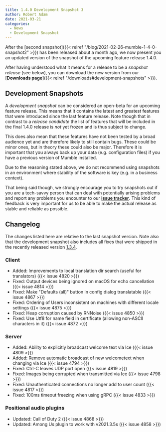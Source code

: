 ```yaml
---
title: 1.4.0 Development Snapshot 3
author: Robert Adam
date: 2021-03-21
categories:
  - News
  - Development Snapshot
---
```


After the [second snapshot]({{< relref "/blog/2021-02-26-mumble-1-4-0-snapshot2" >}}) has been released about a month ago, we now present you an
updated version of the snapshot of the upcoming feature release 1.4.0.

After having understood what it means for a release to be a _snapshot release_ (see below), you can download the new version from our [**Downloads
page**]({{< relref "/downloads#development-snapshots" >}}).

<!--more-->

## Development Snapshots

A _development snapshot_ can be considered an open-beta for an upcoming feature release. This means that it contains the latest and greatest features
that were introduced since the last feature release. Note though that in contrast to a _release candidate_ the list of features that will be included
in the final 1.4.0 release is _not_ yet frozen and is thus subject to change.

This does also mean that these features have not been tested by a broad audience yet and are therefore likely to still contain bugs. These could be
minor ones, but in theory these could also be major. Therefore it is important that you always back up your data (e.g. configuration files) if you
have a previous version of Mumble installed.

Due to the reasoning stated above, we do not recommend using snapshots in an environment where stability of the software is key (e.g. in a business
context).

That being said though, we strongly encourage you to try snapshots out if you are a tech-savvy person that can deal with potentially arising problems
and report any problems you encounter to our [**issue tracker**](https://github.com/mumble-voip/mumble/issues). This kind of feedback is very
important for us to be able to make the actual release as stable and reliable as possible.

## Changelog

The changes listed here are relative to the last snapshot version. Note also that the development snapshot also
includes all fixes that were shipped in the recently released version [1.3.4](https://www.mumble.info/blog/mumble-1.3.4-release-announcement/).

### Client

- Added: Improvements to local translation dir search (useful for translators) ({{< issue 4820 >}})
- Fixed: Output devices being ignored on macOS for echo cancellation ({{< issue 4814 >}})
- Fixed: Make "Defaults (all)" button in config dialog translatable ({{< issue 4867 >}})
- Fixed: Ordering of Users inconsistent on machines with different locale settings ({{< issue 4875 >}})
- Fixed: Heap corruption caused by RNNoise ({{< issue 4850 >}})
- Fixed: Use Utf8 for name field in certificate (allowing non-ASCII characters in it) ({{< issue 4872 >}})


### Server

- Added: Ability to explicitly broadcast welcome text via Ice ({{< issue 4809 >}})
- Added: Remove automatic broadcast of new welcometext when changing via Ice ({{< issue 4794 >}})
- Fixed: Ctrl-C leaves UDP port open ({{< issue 4819 >}})
- Fixed: Images being corrupted when transmitted via Ice ({{< issue 4798 >}})
- Fixed: Unauthenticated connections no longer add to user count ({{< issue 4817 >}})
- Fixed: 100ms timeout freezing when using gRPC ({{< issue 4833 >}})


### Positional audio plugins

- Updated: Call of Duty 2 ({{< issue 4868 >}})
- Updated: Among Us plugin to work with v2021.3.5s ({{< issue 4858 >}})


